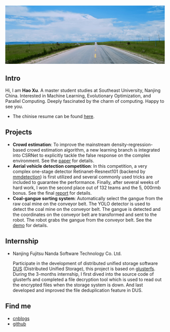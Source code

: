 

![](images/bkgs/bkg-grass.jpeg)

## Intro

Hi, I am **Hao Xu**. A master student studies at Southeast University, Nanjing China. Interested in Machine Learning, Evolutionary Optimization, and Parallel Computing. Deeply fascinated by the charm of computing. Happy to see you. 

- The chinise resume can be found [here](other/resume/Resume.html).

## Projects

- **Crowd estimation**: To improve the mainstream density-regression-based crowd estimation algorithm, a new learning branch is integrated into CSRNet to explicitly tackle the false response on the complex environment. See the [paper](https://ieeexplore.ieee.org/document/8865761/) for details.
- **Aerial vehicle detection competition**:  In this competition,  a very complex one-stage detector Retinanet-Resnext101 (backend by [mmdetection](https://github.com/open-mmlab/mmdetection)) is first utilized and several commonly used tricks are included to guarantee the performance. Finally, after several weeks of hard work, I won the second place out of 132 teams and the 5, 000rmb bonus. See the final [report](other/files/aerial-vehicle-detection.pdf) for details.
- **Coal-gangue sorting system**: Automatically select the gangue from the raw coal mine on the conveyor belt. The YOLO detector is used to detect the coal mine on the conveyor belt. The gangue is detected and the coordinates on the conveyor belt are transformed and sent to the robot. The robot grabs the gangue from the conveyor belt. See the [demo](images/portfolio/coal-gan/demo.gif) for details.

## Internship

- Nanjing Fujitsu Nanda Software Technology Co. Ltd.

  Participate in the development of distributed unified storage software [DUS](https://www.fujitsu.com/cn/group/fnst/solution/#title3) (Distributed Unified Storage), this project is based on [glusterfs](https://github.com/gluster/glusterfs).  During the 3-months internship, I first dived into the source code of glusterfs and completed a file decryption tool which is used to read out the encrypted files when the storage system is down. And last developed and improved the file deduplication feature in DUS.

## Find me
- [cnblogs](https://www.cnblogs.com/walter-xh/)
- [github](https://github.com/haoxuhao)

